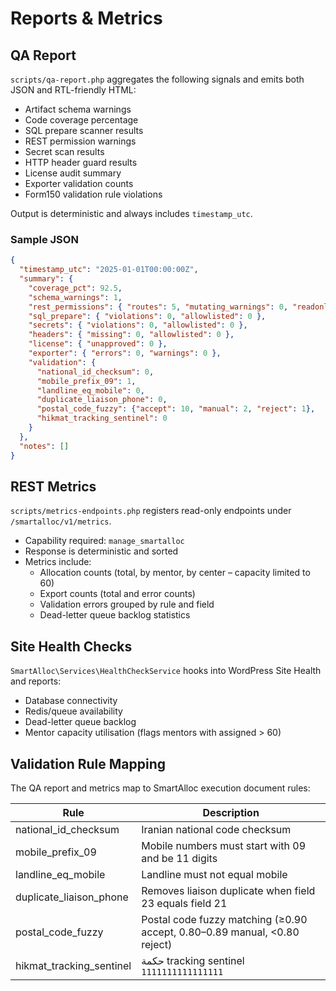 # Reports & Metrics

## QA Report

`scripts/qa-report.php` aggregates the following signals and emits both JSON and RTL-friendly HTML:

- Artifact schema warnings
- Code coverage percentage
- SQL prepare scanner results
- REST permission warnings
- Secret scan results
- HTTP header guard results
- License audit summary
- Exporter validation counts
- Form150 validation rule violations

Output is deterministic and always includes `timestamp_utc`.

### Sample JSON

```json
{
  "timestamp_utc": "2025-01-01T00:00:00Z",
  "summary": {
    "coverage_pct": 92.5,
    "schema_warnings": 1,
    "rest_permissions": { "routes": 5, "mutating_warnings": 0, "readonly_warnings": 1 },
    "sql_prepare": { "violations": 0, "allowlisted": 0 },
    "secrets": { "violations": 0, "allowlisted": 0 },
    "headers": { "missing": 0, "allowlisted": 0 },
    "license": { "unapproved": 0 },
    "exporter": { "errors": 0, "warnings": 0 },
    "validation": {
      "national_id_checksum": 0,
      "mobile_prefix_09": 1,
      "landline_eq_mobile": 0,
      "duplicate_liaison_phone": 0,
      "postal_code_fuzzy": {"accept": 10, "manual": 2, "reject": 1},
      "hikmat_tracking_sentinel": 0
    }
  },
  "notes": []
}
```

## REST Metrics

`scripts/metrics-endpoints.php` registers read-only endpoints under `/smartalloc/v1/metrics`.

- Capability required: `manage_smartalloc`
- Response is deterministic and sorted
- Metrics include:
  - Allocation counts (total, by mentor, by center – capacity limited to 60)
  - Export counts (total and error counts)
  - Validation errors grouped by rule and field
  - Dead-letter queue backlog statistics

## Site Health Checks

`SmartAlloc\Services\HealthCheckService` hooks into WordPress Site Health and reports:

- Database connectivity
- Redis/queue availability
- Dead-letter queue backlog
- Mentor capacity utilisation (flags mentors with assigned > 60)

## Validation Rule Mapping

The QA report and metrics map to SmartAlloc execution document rules:

| Rule | Description |
| --- | --- |
| national_id_checksum | Iranian national code checksum |
| mobile_prefix_09 | Mobile numbers must start with 09 and be 11 digits |
| landline_eq_mobile | Landline must not equal mobile |
| duplicate_liaison_phone | Removes liaison duplicate when field 23 equals field 21 |
| postal_code_fuzzy | Postal code fuzzy matching (≥0.90 accept, 0.80–0.89 manual, <0.80 reject) |
| hikmat_tracking_sentinel | حكمة tracking sentinel `1111111111111111` |
